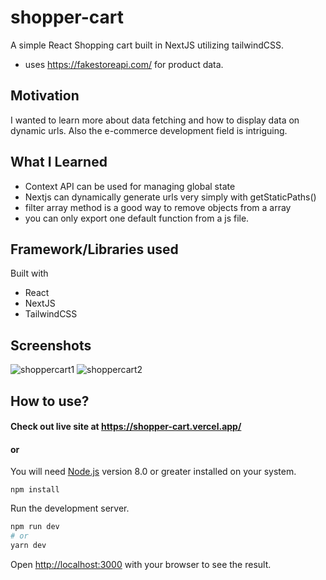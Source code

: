 # shopper-cart
A simple React Shopping cart built in NextJS utilizing tailwindCSS.
- uses https://fakestoreapi.com/ for product data.

## Motivation 
I wanted to learn more about data fetching and how to display data on dynamic urls. Also the e-commerce development field is intriguing.

## What I Learned
- Context API can be used for managing global state
- Nextjs can dynamically generate urls very simply with getStaticPaths()
- filter array method is a good way to remove objects from a array
- you can only export one default function from a js file.


## Framework/Libraries used
 Built with 
 - React 
 - NextJS 
 - TailwindCSS
 
## Screenshots
![shoppercart1](https://user-images.githubusercontent.com/23703863/180578617-548297ff-3a19-4aae-a5a7-0788de7f0915.png)
![shoppercart2](https://user-images.githubusercontent.com/23703863/180578746-3ce962e9-549a-45e6-b0b1-9299b789b272.png)

## How to use?

#### Check out live site at https://shopper-cart.vercel.app/
#### or 

You will need [Node.js](https://nodejs.org) version 8.0 or greater installed on your system.
```
npm install
```
Run the development server.
```bash
npm run dev
# or
yarn dev
```
Open [http://localhost:3000](http://localhost:3000) with your browser to see the result.
